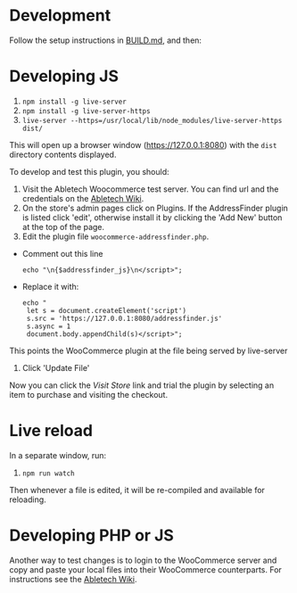 # Development

Follow the setup instructions in [BUILD.md](BUILD.md), and then:

# Developing JS

1. `npm install -g live-server`
1. `npm install -g live-server-https`
2. `live-server --https=/usr/local/lib/node_modules/live-server-https dist/`

This will open up a browser window (https://127.0.0.1:8080) with the `dist` directory contents displayed.

To develop and test this plugin, you should:

1. Visit the Abletech Woocommerce test server. You can find url and the credentials on the [Abletech Wiki](https://sites.google.com/a/abletech.co.nz/wiki/addressfinder/plugins/woocommerce-test-seer).
1. On the store's admin pages click on Plugins. If the AddressFinder plugin is listed click 'edit', otherwise install it by clicking the 'Add New' button at the top of the page.
1. Edit the plugin file `woocommerce-addressfinder.php`.
  - Comment out this line

    ```
    echo "\n{$addressfinder_js}\n</script>";
    ```

  - Replace it with:

    ```
    echo "    
     let s = document.createElement('script')
     s.src = 'https://127.0.0.1:8080/addressfinder.js'
     s.async = 1
     document.body.appendChild(s)</script>";
    ```

  This points the WooCommerce plugin at the file being served by live-server
1. Click 'Update File'

Now you can click the _Visit Store_ link and trial the plugin by selecting an item to purchase and
visiting the checkout.

# Live reload

In a separate window, run:

1. `npm run watch`

Then whenever a file is edited, it will be re-compiled and available for reloading.


# Developing PHP or JS
Another way to test changes is to login to the WooCommerce server and copy and paste your local files into their WooCommerce counterparts. For instructions see the [Abletech Wiki](https://sites.google.com/a/abletech.co.nz/wiki/addressfinder/plugins/woocommerce-test-seer).
